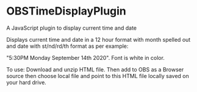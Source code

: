 # OBSTimeDisplayPlugin
A JavaScript plugin to display current time and date


Displays current time and date in a 12 hour format with month spelled out and date with st/nd/rd/th format as per example:

"5:30PM Monday September 14th 2020". Font is white in color.

To use: Download and unzip HTML file. Then add to OBS as a Browser source then choose local file and point to this HTML file locally saved on your hard drive.

